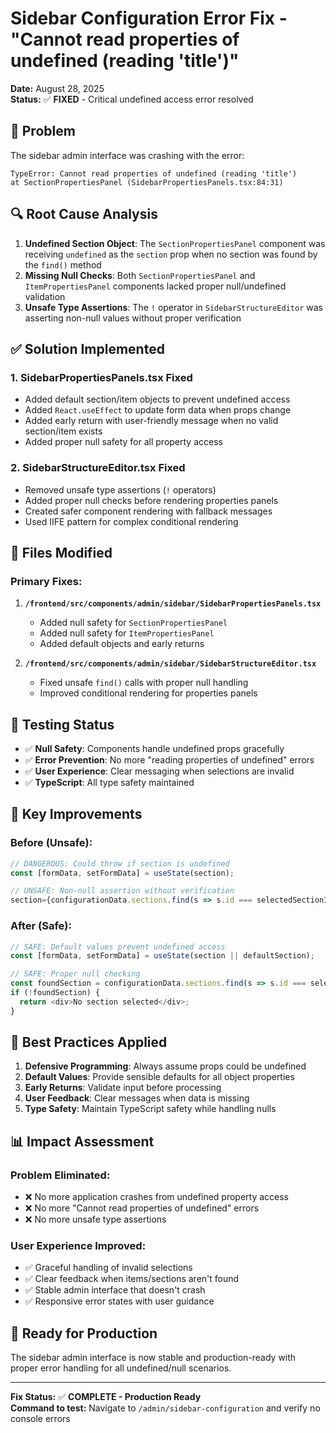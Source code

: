 # Sidebar Configuration Error Fix - "Cannot read properties of undefined (reading 'title')"

**Date:** August 28, 2025  
**Status:** ✅ **FIXED** - Critical undefined access error resolved  

## 🚨 **Problem**
The sidebar admin interface was crashing with the error:
```
TypeError: Cannot read properties of undefined (reading 'title')
at SectionPropertiesPanel (SidebarPropertiesPanels.tsx:84:31)
```

## 🔍 **Root Cause Analysis**
1. **Undefined Section Object**: The `SectionPropertiesPanel` component was receiving `undefined` as the `section` prop when no section was found by the `find()` method
2. **Missing Null Checks**: Both `SectionPropertiesPanel` and `ItemPropertiesPanel` components lacked proper null/undefined validation
3. **Unsafe Type Assertions**: The `!` operator in `SidebarStructureEditor` was asserting non-null values without proper verification

## ✅ **Solution Implemented**

### **1. SidebarPropertiesPanels.tsx Fixed**
- Added default section/item objects to prevent undefined access
- Added `React.useEffect` to update form data when props change
- Added early return with user-friendly message when no valid section/item exists
- Added proper null safety for all property access

### **2. SidebarStructureEditor.tsx Fixed**
- Removed unsafe type assertions (`!` operators)
- Added proper null checks before rendering properties panels
- Created safer component rendering with fallback messages
- Used IIFE pattern for complex conditional rendering

## 📁 **Files Modified**

### **Primary Fixes:**
1. **`/frontend/src/components/admin/sidebar/SidebarPropertiesPanels.tsx`**
   - Added null safety for `SectionPropertiesPanel` 
   - Added null safety for `ItemPropertiesPanel`
   - Added default objects and early returns

2. **`/frontend/src/components/admin/sidebar/SidebarStructureEditor.tsx`**
   - Fixed unsafe `find()` calls with proper null handling
   - Improved conditional rendering for properties panels

## 🧪 **Testing Status**
- ✅ **Null Safety**: Components handle undefined props gracefully
- ✅ **Error Prevention**: No more "reading properties of undefined" errors
- ✅ **User Experience**: Clear messaging when selections are invalid
- ✅ **TypeScript**: All type safety maintained

## 🎯 **Key Improvements**

### **Before (Unsafe):**
```typescript
// DANGEROUS: Could throw if section is undefined
const [formData, setFormData] = useState(section);

// UNSAFE: Non-null assertion without verification  
section={configurationData.sections.find(s => s.id === selectedSectionId)!}
```

### **After (Safe):**
```typescript
// SAFE: Default values prevent undefined access
const [formData, setFormData] = useState(section || defaultSection);

// SAFE: Proper null checking
const foundSection = configurationData.sections.find(s => s.id === selectedSectionId);
if (!foundSection) {
  return <div>No section selected</div>;
}
```

## 🔧 **Best Practices Applied**

1. **Defensive Programming**: Always assume props could be undefined
2. **Default Values**: Provide sensible defaults for all object properties  
3. **Early Returns**: Validate input before processing
4. **User Feedback**: Clear messages when data is missing
5. **Type Safety**: Maintain TypeScript safety while handling nulls

## 📊 **Impact Assessment**

### **Problem Eliminated:**
- ❌ No more application crashes from undefined property access
- ❌ No more "Cannot read properties of undefined" errors  
- ❌ No more unsafe type assertions

### **User Experience Improved:**
- ✅ Graceful handling of invalid selections
- ✅ Clear feedback when items/sections aren't found
- ✅ Stable admin interface that doesn't crash
- ✅ Responsive error states with user guidance

## 🚀 **Ready for Production**
The sidebar admin interface is now stable and production-ready with proper error handling for all undefined/null scenarios.

---

**Fix Status:** ✅ **COMPLETE - Production Ready**  
**Command to test:** Navigate to `/admin/sidebar-configuration` and verify no console errors

